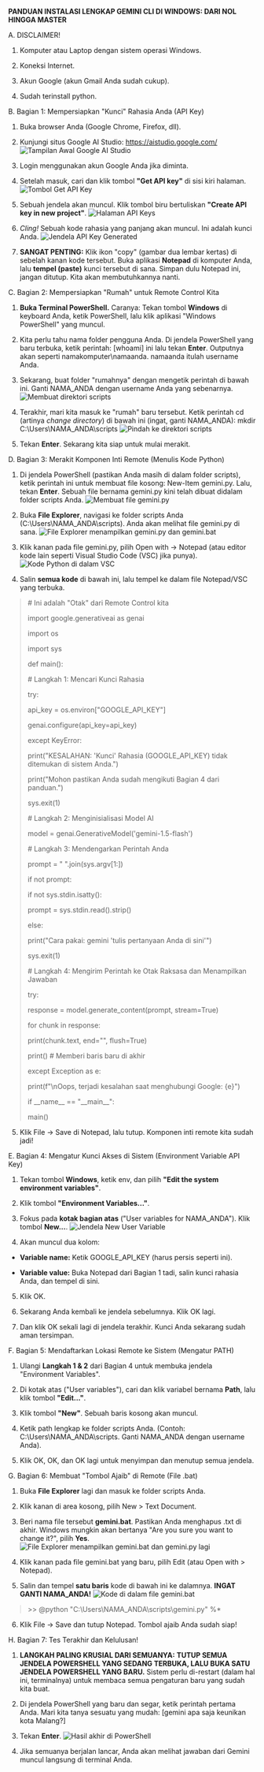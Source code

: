 **PANDUAN INSTALASI LENGKAP GEMINI CLI DI WINDOWS: DARI NOL HINGGA
MASTER**

A.  DISCLAIMER!

1.  Komputer atau Laptop dengan sistem operasi Windows.

2.  Koneksi Internet.

3.  Akun Google (akun Gmail Anda sudah cukup).

4.  Sudah terinstall python.


B.  Bagian 1: Mempersiapkan \"Kunci\" Rahasia Anda (API Key)

1.  Buka browser Anda (Google Chrome, Firefox, dll).

2.  Kunjungi situs Google AI Studio: <https://aistudio.google.com/>
![Tampilan Awal Google AI Studio](assets/image1.png)

3.  Login menggunakan akun Google Anda jika diminta.

4.  Setelah masuk, cari dan klik tombol **\"Get API key\"** di sisi kiri
    halaman.
![Tombol Get API Key](assets/image2.png)

5.  Sebuah jendela akan muncul. Klik tombol biru bertuliskan **\"Create
    API key in new project\"**.
![Halaman API Keys](assets/image3.png)

6.  *Cling!* Sebuah kode rahasia yang panjang akan muncul. Ini adalah
    kunci Anda.
![Jendela API Key Generated](assets/image4.png)

7.  **SANGAT PENTING:** Klik ikon \"copy\" (gambar dua lembar kertas) di
    sebelah kanan kode tersebut. Buka aplikasi **Notepad** di komputer
    Anda, lalu **tempel (paste)** kunci tersebut di sana. Simpan dulu
    Notepad ini, jangan ditutup. Kita akan membutuhkannya nanti.


C.  Bagian 2: Mempersiapkan \"Rumah\" untuk Remote Control Kita

1.  **Buka Terminal PowerShell.** Caranya: Tekan tombol **Windows** di
    keyboard Anda, ketik PowerShell, lalu klik aplikasi \"Windows
    PowerShell\" yang muncul.

2.  Kita perlu tahu nama folder pengguna Anda. Di jendela PowerShell
    yang baru terbuka, ketik perintah: \[whoami\] ini lalu tekan
    **Enter**. Outputnya akan seperti namakomputer\namaanda. namaanda
    itulah username Anda.

3.  Sekarang, buat folder \"rumahnya\" dengan mengetik perintah di bawah
    ini. Ganti NAMA_ANDA dengan username Anda yang sebenarnya.
![Membuat direktori scripts](assets/image5.png)

4.  Terakhir, mari kita masuk ke \"rumah\" baru tersebut. Ketik perintah
    cd (artinya *change directory*) di bawah ini (ingat, ganti
    NAMA_ANDA): mkdir C:\Users\NAMA_ANDA\scripts
![Pindah ke direktori scripts](assets/image6.png)

5.  Tekan **Enter**. Sekarang kita siap untuk mulai merakit.


D.  Bagian 3: Merakit Komponen Inti Remote (Menulis Kode Python)

1.  Di jendela PowerShell (pastikan Anda masih di dalam folder scripts),
    ketik perintah ini untuk membuat file kosong: New-Item gemini.py. Lalu, tekan **Enter**. Sebuah file bernama gemini.py kini telah dibuat didalam folder scripts Anda.
![Membuat file gemini.py](assets/image7.png)

2.  Buka **File Explorer**, navigasi ke folder scripts Anda
    (C:\Users\NAMA_ANDA\scripts). Anda akan melihat file gemini.py di
    sana.
![File Explorer menampilkan gemini.py dan gemini.bat](assets/image8.png)

3.  Klik kanan pada file gemini.py, pilih Open with -\> Notepad (atau
    editor kode lain seperti Visual Studio Code (VSC) jika punya).
![Kode Python di dalam VSC](assets/image9.png)

4.  Salin **semua kode** di bawah ini, lalu tempel ke dalam file
    Notepad/VSC yang terbuka.

> \# Ini adalah \"Otak\" dari Remote Control kita
>
> import google.generativeai as genai
>
> import os
>
> import sys
>
> def main():
>
> \# Langkah 1: Mencari Kunci Rahasia
>
> try:
>
> api_key = os.environ\[\"GOOGLE_API_KEY\"\]
>
> genai.configure(api_key=api_key)
>
> except KeyError:
>
> print(\"KESALAHAN: \'Kunci\' Rahasia (GOOGLE_API_KEY) tidak ditemukan
> di sistem Anda.\")
>
> print(\"Mohon pastikan Anda sudah mengikuti Bagian 4 dari panduan.\")
>
> sys.exit(1)
>
> \# Langkah 2: Menginisialisasi Model AI
>
> model = genai.GenerativeModel(\'gemini-1.5-flash\')
>
> \# Langkah 3: Mendengarkan Perintah Anda
>
> prompt = \" \".join(sys.argv\[1:\])
>
> if not prompt:
>
> if not sys.stdin.isatty():
>
> prompt = sys.stdin.read().strip()
>
> else:
>
> print(\"Cara pakai: gemini \'tulis pertanyaan Anda di sini\'\")
>
> sys.exit(1)
>
> \# Langkah 4: Mengirim Perintah ke Otak Raksasa dan Menampilkan
> Jawaban
>
> try:
>
> response = model.generate_content(prompt, stream=True)
>
> for chunk in response:
>
> print(chunk.text, end=\"\", flush=True)
>
> print() \# Memberi baris baru di akhir
>
> except Exception as e:
>
> print(f\"\nOops, terjadi kesalahan saat menghubungi Google: {e}\")
>
> if \_\_name\_\_ == \"\_\_main\_\_\":
>
> main()

5.  Klik File -\> Save di Notepad, lalu tutup. Komponen inti remote kita
    sudah jadi!


E.  Bagian 4: Mengatur Kunci Akses di Sistem (Environment Variable API
    Key)

1.  Tekan tombol **Windows**, ketik env, dan pilih **\"Edit the system
    environment variables\"**.

2.  Klik tombol **\"Environment Variables\...\"**.

3.  Fokus pada **kotak bagian atas** (\"User variables for NAMA_ANDA\").
    Klik tombol **New\...**.
![Jendela New User Variable](assets/image10.png)

4.  Akan muncul dua kolom:

- **Variable name:** Ketik GOOGLE_API_KEY (harus persis seperti ini).

- **Variable value:** Buka Notepad dari Bagian 1 tadi, salin kunci
  rahasia Anda, dan tempel di sini.

5.  Klik OK.

6.  Sekarang Anda kembali ke jendela sebelumnya. Klik OK lagi.

7.  Dan klik OK sekali lagi di jendela terakhir. Kunci Anda sekarang
    sudah aman tersimpan.


F.  Bagian 5: Mendaftarkan Lokasi Remote ke Sistem (Mengatur PATH)

1.  Ulangi **Langkah 1 & 2** dari Bagian 4 untuk membuka jendela
    \"Environment Variables\".

2.  Di kotak atas (\"User variables\"), cari dan klik variabel bernama
    **Path**, lalu klik tombol **\"Edit\...\"**.

3.  Klik tombol **\"New\"**. Sebuah baris kosong akan muncul.

4.  Ketik path lengkap ke folder scripts Anda. (Contoh:
    C:\Users\NAMA_ANDA\scripts. Ganti NAMA_ANDA dengan username Anda).

5.  Klik OK, OK, dan OK lagi untuk menyimpan dan menutup semua jendela.


G.  Bagian 6: Membuat \"Tombol Ajaib\" di Remote (File .bat)

1.  Buka **File Explorer** lagi dan masuk ke folder scripts Anda.

2.  Klik kanan di area kosong, pilih New \> Text Document.

3.  Beri nama file tersebut **gemini.bat**. Pastikan Anda menghapus .txt
    di akhir. Windows mungkin akan bertanya \"Are you sure you want to
    change it?\", pilih **Yes**.
![File Explorer menampilkan gemini.bat dan gemini.py lagi](assets/image11.png)

4.  Klik kanan pada file gemini.bat yang baru, pilih Edit (atau Open
    with \> Notepad).

5.  Salin dan tempel **satu baris** kode di bawah ini ke dalamnya.
    **INGAT GANTI NAMA_ANDA!**
![Kode di dalam file gemini.bat](assets/image12.png)

> \>\> @python \"C:\Users\NAMA_ANDA\scripts\gemini.py\" %\*

6.  Klik File -\> Save dan tutup Notepad. Tombol ajaib Anda sudah siap!


H.  Bagian 7: Tes Terakhir dan Kelulusan!

1.  **LANGKAH PALING KRUSIAL DARI SEMUANYA:** **TUTUP SEMUA JENDELA
    POWERSHELL YANG SEDANG TERBUKA, LALU BUKA SATU JENDELA POWERSHELL
    YANG BARU.** Sistem perlu di-restart (dalam hal ini, terminalnya)
    untuk membaca semua pengaturan baru yang sudah kita buat.

2.  Di jendela PowerShell yang baru dan segar, ketik perintah pertama
    Anda. Mari kita tanya sesuatu yang mudah: \[gemini apa saja keunikan
    kota Malang?\]

3.  Tekan **Enter**.
![Hasil akhir di PowerShell](assets/image13.png)

4.  Jika semuanya berjalan lancar, Anda akan melihat jawaban dari Gemini
    muncul langsung di terminal Anda.
